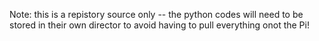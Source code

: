 Note: this is a repistory source only -- the python codes will need to be stored in their own director to avoid having to pull everything onot the Pi!


